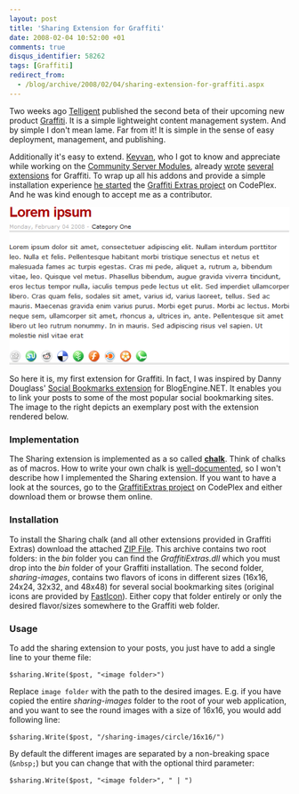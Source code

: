 ```yaml
---
layout: post
title: 'Sharing Extension for Graffiti'
date: 2008-02-04 10:52:00 +01
comments: true
disqus_identifier: 58262
tags: [Graffiti]
redirect_from:
  - /blog/archive/2008/02/04/sharing-extension-for-graffiti.aspx
---
```


Two weeks ago [Telligent](http://telligent.com/) published the second beta of their upcoming new product [Graffiti](http://graffiticms.com/). It is a simple lightweight content management system. And by simple I don't mean lame. Far from it! It is simple in the sense of easy deployment, management, and publishing.

Additionally it's easy to extend. [Keyvan](http://nayyeri.net/), who I got to know and appreciate while working on the [Community Server Modules](http://csmvps.com/news/archive/2007/05/13/community-server-mvps-cinnabar-csmodule-package.aspx), already [wrote](http://nayyeri.net/blog/post-navigator-extension-for-graffiti/) [several](http://nayyeri.net/blog/community-credit-plug-in-for-graffiti/) [extensions](http://nayyeri.net/blog/search-relevancy-extension-for-graffiti/) for Graffiti. To wrap up all his addons and provide a simple installation experience [he started](http://nayyeri.net/blog/introducing-graffiti-extras/) the [Graffiti Extras project](http://www.codeplex.com/GraffitiExtras) on CodePlex. And he was kind enough to accept me as a contributor.

![](/files/archive/SharingExtension.png)

So here it is, my first extension for Graffiti. In fact, I was inspired by Danny Douglass' [Social Bookmarks extension](http://www.dannydouglass.com/post/2008/01/Add-Social-Bookmarking-Links-To-Your-Blog.aspx) for BlogEngine.NET. It enables you to link your posts to some of the most popular social bookmarking sites. The image to the right depicts an exemplary post with the extension rendered below.

### Implementation

The Sharing extension is implemented as a so called [**chalk**](http://graffiticms.com/support/advanced-options/chalk-overview/). Think of chalks as of macros. How to write your own chalk is [well-documented](http://graffiticms.com/support/advanced-options/extending-chalk/), so I won't describe how I implemented the Sharing extension. If you want to have a look at the sources, go to the [GraffitiExtras project](http://www.codeplex.com/GraffitiExtras) on CodePlex and either download them or browse them online.

### Installation

To install the Sharing chalk (and all other extensions provided in Graffiti Extras) download the attached [ZIP File](/files/archive/GraffitiExtras.zip). This archive contains two root folders: in the *bin* folder you can find the *GraffitiExtras.dll* which you must drop into the *bin* folder of your Graffiti installation. The second folder, *sharing-images*, contains two flavors of icons in different sizes (16x16, 24x24, 32x32, and 48x48) for several social bookmarking sites (original icons are provided by [FastIcon](http://fasticon.com/freeware)). Either copy that folder entirely or only the desired flavor/sizes somewhere to the Graffiti web folder.

### Usage

To add the sharing extension to your posts, you just have to add a single line to your theme file:

    $sharing.Write($post, "<image folder>")

Replace `image folder` with the path to the desired images. E.g. if you have copied the entire *sharing-images* folder to the root of your web application, and you want to see the round images with a size of 16x16, you would add following line:

    $sharing.Write($post, "/sharing-images/circle/16x16/")

By default the different images are separated by a non-breaking space (`&nbsp;`) but you can change that with the optional third parameter:

    $sharing.Write($post, "<image folder>", " | ")
